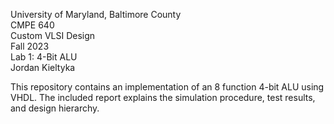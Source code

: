 University of Maryland, Baltimore County \
CMPE 640 \
Custom VLSI Design \
Fall 2023 \
Lab 1: 4-Bit ALU \
Jordan Kieltyka

This repository contains an implementation of an 8 function 4-bit ALU using VHDL. The included report explains the simulation procedure, test results, and design hierarchy.